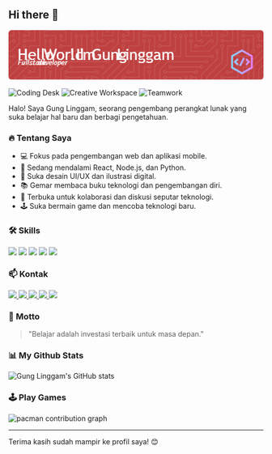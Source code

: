 ## Hi there 👋
![header](img/github-header-image.png)

<img src="https://images.unsplash.com/photo-1506744038136-46273834b3fb?auto=format&fit=crop&w=800&q=80" alt="Coding Desk" width="600"/>

<img src="https://images.unsplash.com/photo-1461749280684-dccba630e2f6?auto=format&fit=crop&w=800&q=80" alt="Creative Workspace" width="600"/>

<img src="https://images.unsplash.com/photo-1519125323398-675f0ddb6308?auto=format&fit=crop&w=800&q=80" alt="Teamwork" width="600"/>

Halo! Saya Gung Linggam, seorang pengembang perangkat lunak yang suka belajar hal baru dan berbagi pengetahuan.

### 🔥 Tentang Saya
- 💻 Fokus pada pengembangan web dan aplikasi mobile.
- 🌱 Sedang mendalami React, Node.js, dan Python.
- 🎨 Suka desain UI/UX dan ilustrasi digital.
- 📚 Gemar membaca buku teknologi dan pengembangan diri.
- 🚀 Terbuka untuk kolaborasi dan diskusi seputar teknologi.
- 🕹️ Suka bermain game dan mencoba teknologi baru.

### 🛠️ Skills
<p>
  <img src="https://img.shields.io/badge/HTML5-E34F26?style=for-the-badge&logo=html5&logoColor=white" />
  <img src="https://img.shields.io/badge/CSS3-1572B6?style=for-the-badge&logo=css3&logoColor=white" />
  <img src="https://img.shields.io/badge/JavaScript-323330?style=for-the-badge&logo=javascript&logoColor=F7DF1E" />
  <img src="https://img.shields.io/badge/PHP-777BB4?style=for-the-badge&logo=php&logoColor=white" />
  <img src="https://img.shields.io/badge/Python-FFD43B?style=for-the-badge&logo=python&logoColor=blue" />
</p>

### 📫 Kontak
<p>
  <a href="mailto:gunglinggam99@gmail.com">
    <img src="https://img.shields.io/badge/Gmail-D14836?style=for-the-badge&logo=gmail&logoColor=white" />
  </a>
  <a href="https://linkedin.com/in/gunglinggam">
    <img src="https://img.shields.io/badge/LinkedIn-0077B5?style=for-the-badge&logo=linkedin&logoColor=white" />
  </a>
  <a href="https://instagram.com/gunglinggam_">
    <img src="https://img.shields.io/badge/Instagram-E4405F?style=for-the-badge&logo=instagram&logoColor=white" />
  </a>
  <a href="https://wa.me/6281234567890">
    <img src="https://img.shields.io/badge/WhatsApp-25D366?style=for-the-badge&logo=whatsapp&logoColor=white" />
  </a>
  <a href="https://youtube.com/@gunglinggam">
    <img src="https://img.shields.io/badge/YouTube-FF0000?style=for-the-badge&logo=youtube&logoColor=white" />
  </a>
</p>

### 🎯 Motto
> "Belajar adalah investasi terbaik untuk masa depan."

### 📊 My Github Stats
![Gung Linggam's GitHub stats](https://github-readme-stats.vercel.app/api?username=gunglinggam&show_icons=true&theme=radical)

### 🕹️ Play Games
<picture>
  <source media="(prefers-color-scheme: dark)" srcset="https://raw.githubusercontent.com/maurodesouza/maurodesouza/output/pacman-contribution-graph-dark.svg">
  <source media="(prefers-color-scheme: light)" srcset="https://raw.githubusercontent.com/maurodesouza/maurodesouza/output/pacman-contribution-graph.svg">
  <img alt="pacman contribution graph" src="https://raw.githubusercontent.com/maurodesouza/maurodesouza/output/pacman-contribution-graph.svg">
</picture>

---

Terima kasih sudah mampir ke profil saya! 😊

<!--
**gunglinggam/gunglinggam** is a ✨ _special_ ✨ repository because its `README.md` (this file) appears on your GitHub profile.

Here are some ideas to get you started:

- 🔭 I’m currently working on ...
- 🌱 I’m currently learning ...
- 👯 I’m looking to collaborate on ...
- 🤔 I’m looking for help with ...
- 💬 Ask me about ...
- 📫 How to reach me: ...
- 😄 Pronouns: ...
- ⚡ Fun fact: ...
-->